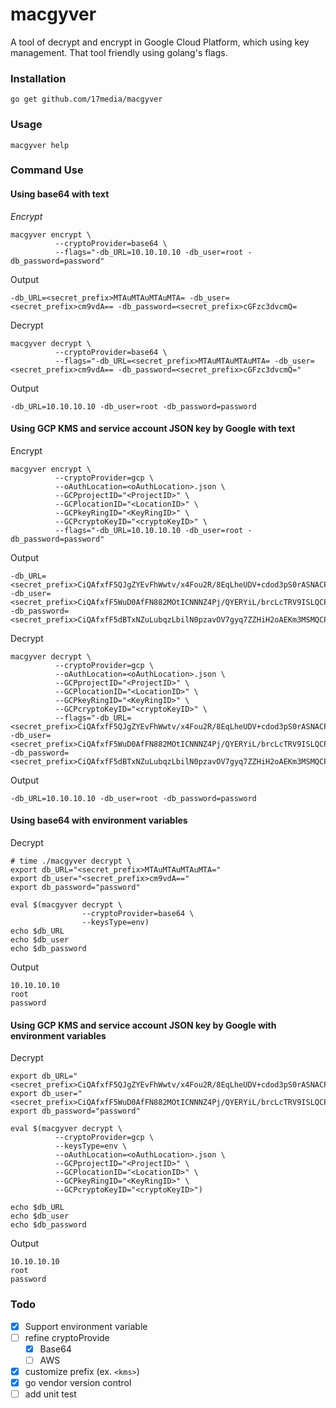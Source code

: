 # macgyver
A tool of decrypt and encrypt in Google Cloud Platform, which using key management. That tool friendly using golang's flags.

### Installation

```
go get github.com/17media/macgyver
```

### Usage
```
macgyver help
```

### Command Use

#### Using base64 with text

*Encrypt*
```
macgyver encrypt \
          --cryptoProvider=base64 \
          --flags="-db_URL=10.10.10.10 -db_user=root -db_password=password"
```

Output

```
-db_URL=<secret_prefix>MTAuMTAuMTAuMTA= -db_user=<secret_prefix>cm9vdA== -db_password=<secret_prefix>cGFzc3dvcmQ=
```

Decrypt
```
macgyver decrypt \
          --cryptoProvider=base64 \
          --flags="-db_URL=<secret_prefix>MTAuMTAuMTAuMTA= -db_user=<secret_prefix>cm9vdA== -db_password=<secret_prefix>cGFzc3dvcmQ="
```

Output

```
-db_URL=10.10.10.10 -db_user=root -db_password=password
```

#### Using GCP KMS and service account JSON key by Google with text

Encrypt

```
macgyver encrypt \
          --cryptoProvider=gcp \
          --oAuthLocation=<oAuthLocation>.json \
          --GCPprojectID="<ProjectID>" \
          --GCPlocationID="<LocationID>" \
          --GCPkeyRingID="<KeyRingID>" \
          --GCPcryptoKeyID="<cryptoKeyID>" \
          --flags="-db_URL=10.10.10.10 -db_user=root -db_password=password"
```
Output
```
-db_URL=<secret_prefix>CiQAfxfF5QJgZYEvFhWwtv/x4Fou2R/8EqLheUDV+cdod3pS0rASNACPVWdQ+uFI6GtGWICaqA1xgfTVnBE+Gp4F1BkAohhdIPjQvnx+kqUPxebOiK1GKKmkMoU= -db_user=<secret_prefix>CiQAfxfF5WuD0AfFN882MOtICNNNZ4Pj/QYERYiL/brcLcTRV9ISLQCPVWdQ8S1KZwNaZc6dIAXdoe8MIi26TcG1y5oeAqsxNxUp1Uxtz8mf1+8jvg== -db_password=<secret_prefix>CiQAfxfF5dBTxNZuLubqzLbilN0pzavOV7gyq7ZZHiH2oAEKm3MSMQCPVWdQhmTYSQwjIk4Xk5sgROOm4ExM0NacutDa7C2Ldp5qovv3uCJD4It/KHf5DUs=
```

Decrypt

```
macgyver decrypt \
          --cryptoProvider=gcp \
          --oAuthLocation=<oAuthLocation>.json \
          --GCPprojectID="<ProjectID>" \
          --GCPlocationID="<LocationID>" \
          --GCPkeyRingID="<KeyRingID>" \
          --GCPcryptoKeyID="<cryptoKeyID>" \
          --flags="-db_URL=<secret_prefix>CiQAfxfF5QJgZYEvFhWwtv/x4Fou2R/8EqLheUDV+cdod3pS0rASNACPVWdQ+uFI6GtGWICaqA1xgfTVnBE+Gp4F1BkAohhdIPjQvnx+kqUPxebOiK1GKKmkMoU= -db_user=<secret_prefix>CiQAfxfF5WuD0AfFN882MOtICNNNZ4Pj/QYERYiL/brcLcTRV9ISLQCPVWdQ8S1KZwNaZc6dIAXdoe8MIi26TcG1y5oeAqsxNxUp1Uxtz8mf1+8jvg== -db_password=<secret_prefix>CiQAfxfF5dBTxNZuLubqzLbilN0pzavOV7gyq7ZZHiH2oAEKm3MSMQCPVWdQhmTYSQwjIk4Xk5sgROOm4ExM0NacutDa7C2Ldp5qovv3uCJD4It/KHf5DUs="
```
Output
```
-db_URL=10.10.10.10 -db_user=root -db_password=password
```

#### Using base64 with environment variables

Decrypt
```
# time ./macgyver decrypt \
export db_URL="<secret_prefix>MTAuMTAuMTAuMTA="
export db_user="<secret_prefix>cm9vdA=="
export db_password="password"

eval $(macgyver decrypt \
                --cryptoProvider=base64 \
                --keysType=env)
echo $db_URL
echo $db_user
echo $db_password
```

Output

```
10.10.10.10
root
password
```

#### Using GCP KMS and service account JSON key by Google with environment variables


Decrypt

```
export db_URL="<secret_prefix>CiQAfxfF5QJgZYEvFhWwtv/x4Fou2R/8EqLheUDV+cdod3pS0rASNACPVWdQ+uFI6GtGWICaqA1xgfTVnBE+Gp4F1BkAohhdIPjQvnx+kqUPxebOiK1GKKmkMoU=
export db_user="<secret_prefix>CiQAfxfF5WuD0AfFN882MOtICNNNZ4Pj/QYERYiL/brcLcTRV9ISLQCPVWdQ8S1KZwNaZc6dIAXdoe8MIi26TcG1y5oeAqsxNxUp1Uxtz8mf1+8jvg=="
export db_password="password"

eval $(macgyver decrypt \
          --cryptoProvider=gcp \
          --keysType=env \
          --oAuthLocation=<oAuthLocation>.json \
          --GCPprojectID="<ProjectID>" \
          --GCPlocationID="<LocationID>" \
          --GCPkeyRingID="<KeyRingID>" \
          --GCPcryptoKeyID="<cryptoKeyID>")

echo $db_URL
echo $db_user
echo $db_password

```
Output
```
10.10.10.10
root
password
```


### Todo
- [x] Support environment variable
- [ ] refine cryptoProvide
  - [x] Base64
  - [ ] AWS
- [x] customize prefix (ex. `<kms>`)
- [x] go vendor version control
- [ ] add unit test
